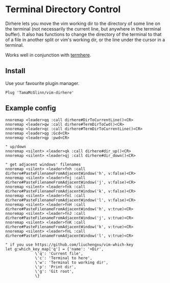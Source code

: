 # Terminal Directory Control

Dirhere lets you move the vim working dir to the directory of some line on the terminal
(not necessarily the current line, but anywhere in the terminal buffer). It also has
functions to change the directory of the terminal to that of a file in another split or
vim's working dir, or the line under the cursor in a terminal.

Works well in conjunction with [termhere](https://github.com/TamaMcGlinn/vim-termhere).

## Install

Use your favourite plugin manager.

```
Plug 'TamaMcGlinn/vim-dirhere'
```

## Example config

```
nnoremap <leader>qq :call dirhere#DirToCurrentLine()<CR>
nnoremap <leader>qw :call dirhere#TermDirToCwd()<CR>
nnoremap <leader>qc :call dirhere#TermDirToCurrentLine()<CR>
nnoremap <leader>qg :Gcd<CR>
nnoremap <leader>qp :pwd<CR>

" up/down
nnoremap <silent> <leader>qk :call dirhere#dir_up()<CR>
nnoremap <silent> <leader>qj :call dirhere#dir_down()<CR>

" get adjacent windows' filenames
nnoremap <silent> <leader>fnh :call dirhere#PasteFilenameFromAdjacentWindow('h', v:false)<CR>
nnoremap <silent> <leader>fnj :call dirhere#PasteFilenameFromAdjacentWindow('j', v:false)<CR>
nnoremap <silent> <leader>fnk :call dirhere#PasteFilenameFromAdjacentWindow('k', v:false)<CR>
nnoremap <silent> <leader>fnl :call dirhere#PasteFilenameFromAdjacentWindow('l', v:false)<CR>
nnoremap <silent> <leader>fnH :call dirhere#PasteFilenameFromAdjacentWindow('h', v:true)<CR>
nnoremap <silent> <leader>fnJ :call dirhere#PasteFilenameFromAdjacentWindow('j', v:true)<CR>
nnoremap <silent> <leader>fnK :call dirhere#PasteFilenameFromAdjacentWindow('k', v:true)<CR>
nnoremap <silent> <leader>fnL :call dirhere#PasteFilenameFromAdjacentWindow('l', v:true)<CR>

" if you use https://github.com/liuchengxu/vim-which-key
let g:which_key_map['q'] = {'name': '+Dir',
             \'q': 'Current file',
             \'c': 'Terminal to here',
             \'w': 'Terminal to working dir',
             \'p': 'Print dir',
             \'g': 'Git root',
             \}
```
